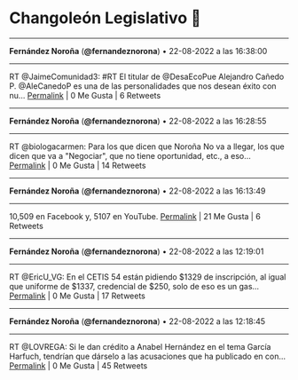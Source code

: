 # Changoleón Legislativo 🙈
*****
**Fernández Noroña** (**@fernandeznorona**) • 22-08-2022 a las 16:38:00
*****
RT @JaimeComunidad3: #RT El titular de @DesaEcoPue Alejandro Cañedo P. @AleCanedoP es una de las personalidades que nos desean éxito con nu…
[Permalink](https://twitter.com/fernandeznorona/status/1561875368226787329) | 0 Me Gusta | 6 Retweets
*****
**Fernández Noroña** (**@fernandeznorona**) • 22-08-2022 a las 16:28:55
*****
RT @biologacarmen: Para los que dicen que Noroña No va a llegar, los que dicen que va a "Negociar",  que no tiene oportunidad, etc.,  a eso…
[Permalink](https://twitter.com/fernandeznorona/status/1561873081714491392) | 0 Me Gusta | 14 Retweets
*****
**Fernández Noroña** (**@fernandeznorona**) • 22-08-2022 a las 16:13:49
*****
10,509 en Facebook y, 5107 en YouTube.
[Permalink](https://twitter.com/fernandeznorona/status/1561869279947104256) | 21 Me Gusta | 6 Retweets
*****
**Fernández Noroña** (**@fernandeznorona**) • 22-08-2022 a las 12:19:01
*****
RT @EricU_VG: En el CETIS 54 están pidiendo $1329 de inscripción, al igual que uniforme de $1337, credencial de $250, solo de eso es un gas…
[Permalink](https://twitter.com/fernandeznorona/status/1561810192119042048) | 0 Me Gusta | 17 Retweets
*****
**Fernández Noroña** (**@fernandeznorona**) • 22-08-2022 a las 12:18:45
*****
RT @LOVREGA: Si le dan crédito a Anabel Hernández en el tema García Harfuch, tendrían que dárselo a las acusaciones que ha publicado en con…
[Permalink](https://twitter.com/fernandeznorona/status/1561810123777007618) | 0 Me Gusta | 45 Retweets